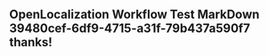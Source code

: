<properties
ms.topic="hero-topic1"
ms.test1="hero-topic"
ms.test2="test"/>

## OpenLocalization Workflow Test MarkDown 39480cef-6df9-4715-a31f-79b437a590f7 thanks!
